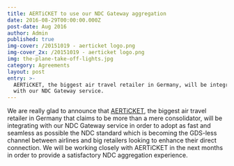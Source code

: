 ```yaml
---
title: AERTiCKET to use our NDC Gateway aggregation
date: 2016-08-29T00:00:00.000Z
post-date: Aug 2016
author: Admin
published: true
img-cover: /20151019 - aerticket logo.png
img-cover_2x: /20151019 - aerticket logo.png
img: the-plane-take-off-lights.jpg
category: Agreements
layout: post
entry: >-
  AERTiCKET, the biggest air travel retailer in Germany, will be integrating
  with our NDC Gateway service.
---
```


We are really glad to announce that [AERTiCKET](http://www.aerticket.de/), the biggest air travel retailer in Germany that claims to be more than a mere consolidator, will be integrating with our NDC Gateway service in order to adopt as fast and seamless as possible the NDC standard which is becoming the GDS-less channel between airlines and big retailers looking to enhance their direct connection.
We will be working closely with AERTiCKET in the next months in order to provide a satisfactory NDC aggregation experience.
